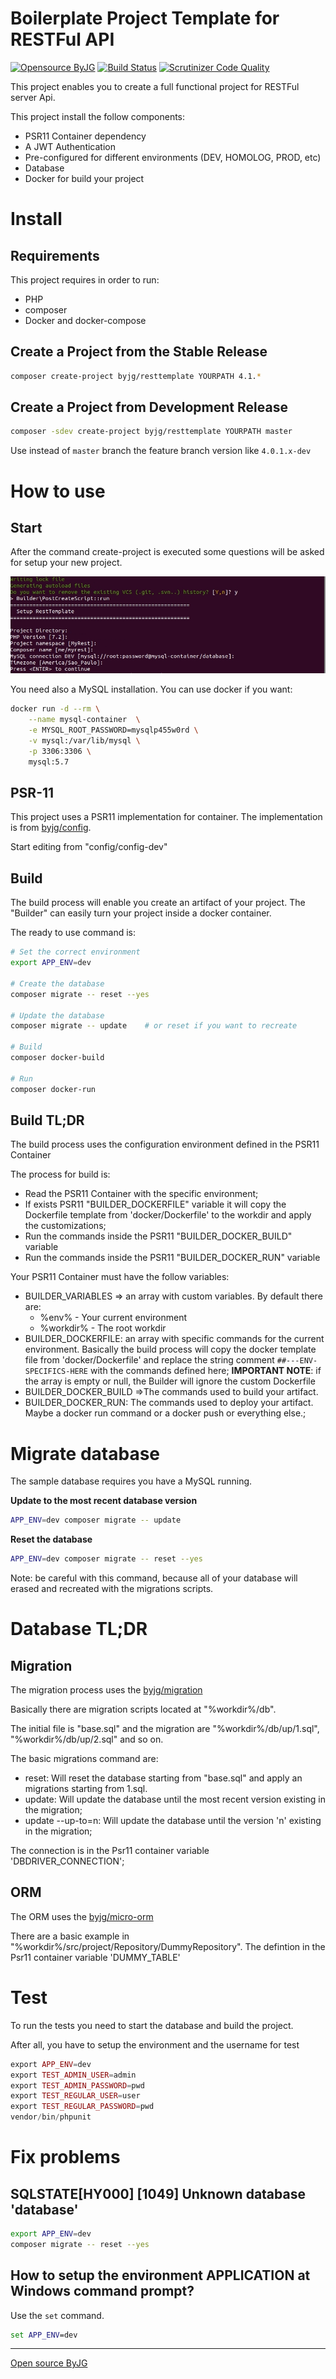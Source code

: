 # Boilerplate Project Template for RESTFul API

[![Opensource ByJG](https://img.shields.io/badge/opensource-byjg.com-brightgreen.svg)](http://opensource.byjg.com)
[![Build Status](https://travis-ci.org/byjg/php-rest-template.svg?branch=master)](https://travis-ci.org/byjg/php-rest-template)
[![Scrutinizer Code Quality](https://scrutinizer-ci.com/g/byjg/php-rest-template/badges/quality-score.png?b=master)](https://scrutinizer-ci.com/g/byjg/php-rest-template/?branch=master)

This project enables you to create a full functional project for RESTFul server Api.

This project install the follow components:
- PSR11 Container dependency
- A JWT Authentication
- Pre-configured for different environments (DEV, HOMOLOG, PROD, etc)
- Database
- Docker for build your project 

# Install

## Requirements

This project requires in order to run:
 - PHP
 - composer
 - Docker and docker-compose 

## Create a Project from the Stable Release

```bash
composer create-project byjg/resttemplate YOURPATH 4.1.*
```

## Create a Project from Development Release

```bash
composer -sdev create-project byjg/resttemplate YOURPATH master
```

Use instead of `master` branch the feature branch version like `4.0.1.x-dev` 

# How to use

## Start

After the command create-project is executed some questions will be asked for setup your new project.

![Post Install](post-install.jpg)

You need also a MySQL installation. You can use docker if you want:

```bash
docker run -d --rm \
    --name mysql-container  \
    -e MYSQL_ROOT_PASSWORD=mysqlp455w0rd \
    -v mysql:/var/lib/mysql \
    -p 3306:3306 \
    mysql:5.7
``` 

## PSR-11

This project uses a PSR11 implementation for container. 
The implementation is from [byjg/config](https://github.com/byjg/config). 

Start editing from "config/config-dev"

## Build

The build process will enable you create an artifact of your project. 
The "Builder" can easily turn your project inside a docker container.

The ready to use command is:

```bash
# Set the correct environment
export APP_ENV=dev

# Create the database
composer migrate -- reset --yes

# Update the database
composer migrate -- update    # or reset if you want to recreate

# Build
composer docker-build

# Run
composer docker-run
```

## Build TL;DR

The build process uses the configuration environment defined in the PSR11 Container 

The process for build is:
- Read the PSR11 Container with the specific environment;
- If exists PSR11 "BUILDER_DOCKERFILE" variable it will copy the Dockerfile template from 'docker/Dockerfile' 
to the workdir and apply the customizations;
- Run the commands inside the PSR11 "BUILDER_DOCKER_BUILD" variable
- Run the commands inside the PSR11 "BUILDER_DOCKER_RUN" variable

Your PSR11 Container must have the follow variables:

- BUILDER_VARIABLES => an array with custom variables. By default there are:
    - %env% - Your current environment
    - %workdir% - The root workdir
- BUILDER_DOCKERFILE: an array with specific commands for the current environment. Basically
the build process will copy the docker template file from 'docker/Dockerfile' and replace the 
string comment `##---ENV-SPECIFICS-HERE` with the commands defined here; **IMPORTANT NOTE**: if the array is empty
or null, the Builder will ignore the custom Dockerfile
- BUILDER_DOCKER_BUILD =>The commands used to build your artifact. 
- BUILDER_DOCKER_RUN: The commands used to deploy your artifact. Maybe a docker run command or 
a docker push or everything else.;


# Migrate database

The sample database requires you have a MySQL running. 


**Update to the most recent database version**

```bash
APP_ENV=dev composer migrate -- update
```

**Reset the database**

```bash
APP_ENV=dev composer migrate -- reset --yes
```

Note: be careful with this command, because all of your database will erased 
and recreated with the migrations scripts.

# Database TL;DR

## Migration

The migration process uses the [byjg/migration](https://github.com/byjg/migration)

Basically there are migration scripts located at "%workdir%/db".

The initial file is "base.sql" and the migration are "%workdir%/db/up/1.sql", "%workdir%/db/up/2.sql" and so on. 

The basic migrations command are:
- reset: Will reset the database starting from "base.sql" and apply an migrations starting from 1.sql.
- update: Will update the database until the most recent version existing in the migration;
- update --up-to=n: Will update the database until the version 'n' existing in the migration;

The connection is in the Psr11 container variable 'DBDRIVER_CONNECTION';

## ORM

The ORM uses the [byjg/micro-orm](https://github.com/byjg/micro-orm)

There are a basic example in "%workdir%/src/project/Repository/DummyRepository". 
The defintion in the Psr11 container variable 'DUMMY_TABLE'

# Test

To run the tests you need to start the database and build the project. 

After all, you have to setup the environment and the username for test

```php
export APP_ENV=dev
export TEST_ADMIN_USER=admin
export TEST_ADMIN_PASSWORD=pwd
export TEST_REGULAR_USER=user
export TEST_REGULAR_PASSWORD=pwd
vendor/bin/phpunit
```

# Fix problems

## SQLSTATE[HY000] [1049] Unknown database 'database'

```bash
export APP_ENV=dev
composer migrate -- reset --yes
```

## How to setup the environment APPLICATION at Windows command prompt?

Use the `set` command.

```cmd
set APP_ENV=dev
```


----
[Open source ByJG](http://opensource.byjg.com)
